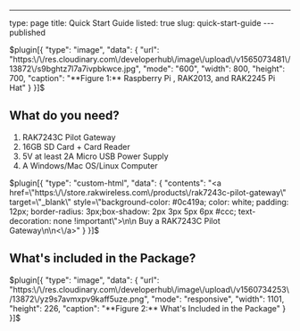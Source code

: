 ---
type: page
title: Quick Start Guide
listed: true
slug: quick-start-guide
---published

$plugin[{
    "type": "image",
    "data": {
        "url": "https:\/\/res.cloudinary.com\/developerhub\/image\/upload\/v1565073481\/13872\/s9bghtz7l7a7ivpbkwce.jpg",
        "mode": "600",
        "width": 800,
        "height": 700,
        "caption": "**Figure 1:** Raspberry Pi , RAK2013, and RAK2245 Pi Hat"
    }
}]$

## What do you need?

1. RAK7243C Pilot Gateway
2. 16GB SD Card + Card Reader
3. 5V at least 2A Micro USB Power Supply
4. A Windows/Mac OS/Linux Computer

$plugin[{
    "type": "custom-html",
    "data": {
        "contents": "<a href=\"https:\/\/store.rakwireless.com\/products\/rak7243c-pilot-gateway\" target=\"_blank\" style=\"background-color: #0c419a; color: white; padding: 12px; border-radius: 3px;box-shadow: 2px 3px 5px 6px #ccc; text-decoration: none !important\">\n\n  Buy a RAK7243C Pilot Gateway\n\n<\/a>"
    }
}]$

## What's included in the Package?

$plugin[{
    "type": "image",
    "data": {
        "url": "https:\/\/res.cloudinary.com\/developerhub\/image\/upload\/v1560734253\/13872\/yz9s7avmxpv9kaff5uze.png",
        "mode": "responsive",
        "width": 1101,
        "height": 226,
        "caption": "**Figure 2:** What's Included in the Package"
    }
}]$

